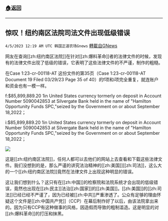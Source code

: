 ###  [:house:返回](README.md)
---


## 惊叹！纽约南区法院司法文件出现低级错误
`4/5/2023 12:19 AM UTC 韩国正道农场Gnews` [轉載自GNews](https://gnews.org/articles/1072006)

网友在查询[[zh:纽约南区法院]]在针对[[zh:爆料革命]]者的法律文件的时候，发现有的法律文件出现了低级的错误，它表明了这些法律文件的不严谨，制作的粗糙。

在Case 1:23-cr-00118-AT 这份文件的第35页（Case 1:23-cr-00118-AT Document 19 Filed 03/29/23 Page 35 of 40）的f项和i项完全重复，就连账户和资金也有一模一样。

f:$85,899,889.20 1in United States currency tormerly on deposit in Account Number 5090042853 at Silvergate Bank held in the name of "Hamilton Opportunity Funds SPC,"seized by the Government on or about September 18,2022；

  
i:$85,899,889.20 1in United States currency tormerly on deposit in Account Number 5090042853 at Silvergate Bank held in the name of "Hamilton Opportunity Funds SPC,"seized by the Government on or about September 18,2022；

![](https://i.imgur.com/OxBr1MH.png)

这是[[zh:纽约南区法院]]，任何人都可以去他们的网站上去查看和下载这些法律文件。我们没想到的是，那么严谨的讲究法治精神的[[zh:美国]][[zh:司法]]，这么大的一个[[zh:纽约南区法院]]竟然在法律文件上出现这种明显的错误。

这让我们想到什么？这只有在[[zh:中国]]的检察院和法院系统才会出现的低级错误，竟然也出现在[[zh:民主]]法治[[zh:国家]]的[[zh:美国]]。[[zh:美国]]的[[zh:司法]]已经已经不严谨了，因为已经被[[zh:中共]]严重渗透了。公众有足够的理由怀疑这个文件是[[zh:中国共产党]]（CCP）在幕后制作好了以后，由该法院拿出来的。因为只有CCP有这种做事的风格，因造假而导致的粗制滥造。这是明显的对[[zh:爆料革命]]的打压和抹黑。
